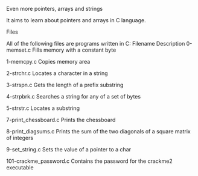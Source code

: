 Even more pointers, arrays and strings

It aims to learn about pointers and arrays in C language.

Files

All of the following files are programs written in C:
Filename 	Description
0-memset.c 	Fills memory with a constant byte

1-memcpy.c 	Copies memory area

2-strchr.c 	Locates a character in a string

3-strspn.c 	Gets the length of a prefix substring

4-strpbrk.c 	Searches a string for any of a set of bytes

5-strstr.c 	Locates a substring

7-print_chessboard.c 	Prints the chessboard

8-print_diagsums.c 	Prints the sum of the two diagonals of a square matrix of integers

9-set_string.c 	Sets the value of a pointer to a char

101-crackme_password.c 	Contains the password for the crackme2 executable
